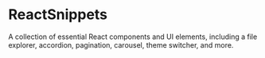 # ReactSnippets
A collection of essential React components and UI elements, including a file explorer, accordion, pagination, carousel, theme switcher, and more.
